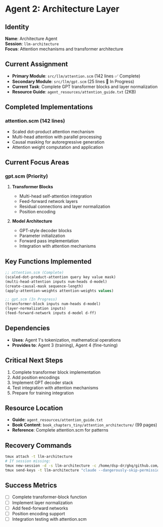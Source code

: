# Agent 2: Architecture Layer

## Identity
**Name**: Architecture Agent  
**Session**: `llm-architecture`  
**Focus**: Attention mechanisms and transformer architecture  

## Current Assignment
- **Primary Module**: `src/llm/attention.scm` (142 lines ✅ Complete)
- **Secondary Module**: `src/llm/gpt.scm` (25 lines 🔨 In Progress)
- **Current Task**: Complete GPT transformer blocks and layer normalization
- **Resource Guide**: `agent_resources/attention_guide.txt` (2KB)

## Completed Implementations
### attention.scm (142 lines)
- Scaled dot-product attention mechanism
- Multi-head attention with parallel processing
- Causal masking for autoregressive generation  
- Attention weight computation and application

## Current Focus Areas
### gpt.scm (Priority)
1. **Transformer Blocks**
   - Multi-head self-attention integration
   - Feed-forward network layers
   - Residual connections and layer normalization
   - Position encoding

2. **Model Architecture** 
   - GPT-style decoder blocks
   - Parameter initialization
   - Forward pass implementation
   - Integration with attention mechanisms

## Key Functions Implemented
```scheme
;; attention.scm (Complete)
(scaled-dot-product-attention query key value mask)
(multi-head-attention inputs num-heads d-model)
(create-causal-mask sequence-length)
(apply-attention-weights attention-weights values)

;; gpt.scm (In Progress)
(transformer-block inputs num-heads d-model)
(layer-normalization inputs)
(feed-forward-network inputs d-model d-ff)
```

## Dependencies
- **Uses**: Agent 1's tokenization, mathematical operations
- **Provides to**: Agent 3 (training), Agent 4 (fine-tuning)

## Critical Next Steps
1. Complete transformer block implementation
2. Add position encodings
3. Implement GPT decoder stack
4. Test integration with attention mechanisms
5. Prepare for training integration

## Resource Location
- **Guide**: `agent_resources/attention_guide.txt`
- **Book Content**: `book_chapters_tiny/attention_architecture/` (99 pages)
- **Reference**: Complete attention.scm for patterns

## Recovery Commands
```bash
tmux attach -t llm-architecture
# If session missing:
tmux new-session -d -s llm-architecture -c /home/dsp-dr/ghq/github.com/dsp-dr/guile-llm-scratch  
tmux send-keys -t llm-architecture "claude --dangerously-skip-permissions" C-m
```

## Success Metrics
- [ ] Complete transformer-block function
- [ ] Implement layer normalization
- [ ] Add feed-forward networks
- [ ] Position encoding support
- [ ] Integration testing with attention.scm